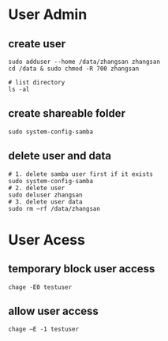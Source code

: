 # User Admin
## create user
```
sudo adduser --home /data/zhangsan zhangsan
cd /data & sudo chmod -R 700 zhangsan

# list directory
ls -al
```

## create shareable folder
```
sudo system-config-samba 
```

## delete user and data
```
# 1. delete samba user first if it exists
sudo system-config-samba
# 2. delete user
sudo deluser zhangsan
# 3. delete user data
sudo rm –rf /data/zhangsan
```
# User Acess
## temporary block user access
```
chage -E0 testuser
```

## allow user access
```
chage –E -1 testuser
```
